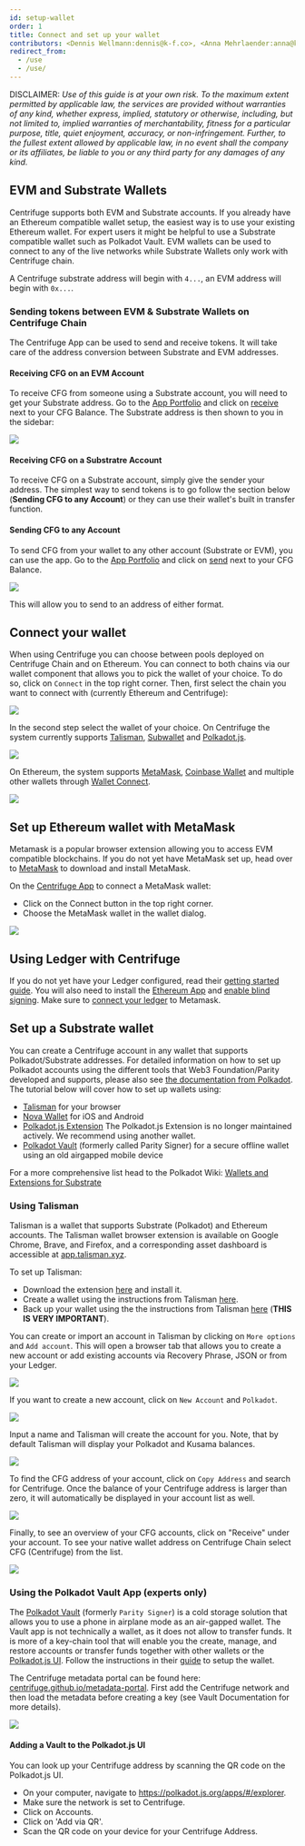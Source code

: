```yaml
---
id: setup-wallet
order: 1
title: Connect and set up your wallet
contributors: <Dennis Wellmann:dennis@k-f.co>, <Anna Mehrlaender:anna@k-f.co>, <Orhan:klardashti@gmail.com>
redirect_from:
  - /use
  - /use/
---
```


DISCLAIMER: _Use of this guide is at your own risk. To the maximum extent permitted by applicable law, the services are provided without warranties of any kind, whether express, implied, statutory or otherwise, including, but not limited to, implied warranties of merchantability, fitness for a particular purpose, title, quiet enjoyment, accuracy, or non-infringement. Further, to the fullest extent allowed by applicable law, in no event shall the company or its affiliates, be liable to you or any third party for any damages of any kind._


## EVM and Substrate Wallets
Centrifuge supports both EVM and Substrate accounts. If you already have an Ethereum compatible wallet setup, the easiest way is to use your existing Ethereum wallet. For expert users it might be helpful to use a Substrate compatible wallet such as Polkadot Vault. EVM wallets can be used to connect to any of the live networks while Substrate Wallets only work with Centrifuge chain.

A Centrifuge substrate address will begin with `4...`, an EVM address will begin with `0x...`.

### Sending tokens between EVM & Substrate Wallets on Centrifuge Chain
The Centrifuge App can be used to send and receive tokens. It will take care of the address conversion between Substrate and EVM addresses.

#### Receiving CFG on an EVM Account
To receive CFG from someone using a Substrate account, you will need to get your Substrate address. Go to the [App Portfolio](https://app.centrifuge.io/portfolio) and click on [receive](https://app.centrifuge.io/portfolio?receive=CFG) next to your CFG Balance. The Substrate address is then shown to you in the sidebar:

![](./images/receive_cfg.png)

#### Receiving CFG on a Substratre Account
To receive CFG on a Substrate account, simply give the sender your address. The simplest way to send tokens is to go follow the section below (**Sending CFG to any Account**) or they can use their wallet's built in transfer function.

#### Sending CFG to any Account
To send CFG from your wallet to any other account (Substrate or EVM), you can use the app. Go to the [App Portfolio](https://app.centrifuge.io/portfolio) and click on [send](https://app.centrifuge.io/portfolio?send=CFG) next to your CFG Balance.

![](./images/send_cfg.png)

This will allow you to send to an address of either format.


## Connect your wallet
When using Centrifuge you can choose between pools deployed on Centrifuge Chain and on Ethereum. You can connect to both chains via our wallet component that allows you to pick the wallet of your choice. To do so, click on `Connect` in the top right corner. Then, first select the chain you want to connect with (currently Ethereum and Centrifuge):

![](./images/wallet-component1.png#width=40%;)

In the second step select the wallet of your choice. On Centrifuge the system currently supports [Talisman](https://www.talisman.xyz/), [Subwallet](https://chrome.google.com/webstore/detail/subwallet-polkadot-extens/onhogfjeacnfoofkfgppdlbmlmnplgbn) and [Polkadot.js](https://polkadot.js.org/extension/).

![](./images/wallet-component-cf.png#width=40%;)

On Ethereum, the system supports [MetaMask](https://metamask.io/download.html), [Coinbase Wallet](https://www.coinbase.com/wallet) and multiple other wallets through [Wallet Connect](https://walletconnect.com/).

![](./images/wallet-component-eth.png#width=40%;)

## Set up Ethereum wallet with MetaMask
Metamask is a popular browser extension allowing you to access EVM compatible blockchains. If you do not yet have MetaMask set up, head over to [MetaMask](https://metamask.io/download/) to download and install MetaMask.

On the [Centrifuge App](https://app.centrifuge.io) to connect a MetaMask wallet:
- Click on the Connect button in the top right corner.
- Choose the MetaMask wallet in the wallet dialog.

![](./images/choose_network.png)

## Using Ledger with Centrifuge
If you do not yet have your Ledger configured, read their [getting started guide](https://support.ledger.com/hc/en-us/articles/360015259693-Choose-your-Ledger-device?docs=true). You will also need to install the [Ethereum App](https://support.ledger.com/hc/en-us/articles/360009576554-Ethereum-ETH-) and [enable blind signing](https://support.ledger.com/hc/en-us/articles/4405481324433-Enable-blind-signing-in-the-Ethereum-ETH-app?docs=true). Make sure to [connect your ledger](https://support.ledger.com/hc/en-us/articles/4404366864657-Connect-your-Ledger-to-MetaMask) to Metamask.

## Set up a Substrate wallet
You can create a Centrifuge account in any wallet that supports Polkadot/Substrate addresses. For detailed information on how to set up Polkadot accounts using the different tools that Web3 Foundation/Parity developed and supports, please also see [the documentation from Polkadot](https://support.polkadot.network/support/solutions/articles/65000098878-how-to-create-a-dot-account). The tutorial below will cover how to set up wallets using:

- [Talisman](https://talisman.xyz) for your browser
- [Nova Wallet](https://novawallet.io/) for iOS and Android
- [Polkadot.js Extension](https://wiki.polkadot.network/docs/polkadotjs#polkadot-js-extension) The Polkadot.js Extension is no longer maintained actively. We recommend using another wallet.
- [Polkadot Vault](https://signer.parity.io/) (formerly called Parity Signer) for a secure offline wallet using an old airgapped mobile device

For a more comprehensive list head to the Polkadot Wiki: [Wallets and Extensions for Substrate](https://wiki.polkadot.network/docs/wallets-and-extensions)

### Using Talisman
Talisman is a wallet that supports Substrate (Polkadot) and Ethereum accounts. The Talisman wallet browser extension is available on Google Chrome, Brave, and Firefox, and a corresponding asset dashboard is accessible at [app.talisman.xyz](https://app.talisman.xyz/portfolio).

To set up Talisman:

- Download the extension [here](https://chrome.google.com/webstore/detail/talisman-polkadot-wallet/fijngjgcjhjmmpcmkeiomlglpeiijkld/related) and install it.
- Create a wallet using the instructions from Talisman [here](https://docs.talisman.xyz/talisman/navigating-the-paraverse/account-management/create-a-talisman-wallet).
- Back up your wallet using the the instructions from Talisman [here](https://docs.talisman.xyz/talisman/navigating-the-paraverse/account-management/back-up-your-secret-phrase) (**THIS IS VERY IMPORTANT**).

You can create or import an account in Talisman by clicking on `More options` and `Add account`. This will open a browser tab that allows you to create a new account or add existing accounts via Recovery Phrase, JSON or from your Ledger.

![](./images/Talisman_Newaccount.png#width=60%;)

If you want to create a new account, click on `New Account` and `Polkadot`.

![](./images/Talisman_Newaccount_Create.png#width=60%;)

Input a name and Talisman will create the account for you. Note, that by default Talisman will display your Polkadot and Kusama balances.

 ![](./images/Talisman_Created.png#width=60%;)

To find the CFG address of your account, click on `Copy Address` and search for Centrifuge. Once the balance of your Centrifuge address is larger than zero, it will automatically be displayed in your account list as well.

 ![](./images/Talisman_FindCFG.png#width=60%;)

Finally, to see an overview of your CFG accounts, click on "Receive" under your account. To see your native wallet address on Centrifuge Chain select CFG (Centrifuge) from the list.

![](./images/talisman-wallet.png#width=400)

### Using the Polkadot Vault App (experts only)
The [Polkadot Vault](https://signer.parity.io/ ) (formerly `Parity Signer`) is a cold storage solution that allows you to use a phone in airplane mode as an air-gapped wallet. The Vault app is not technically a wallet, as it does not allow to transfer funds. It is more of a key-chain tool that will enable you the create, manage, and restore accounts or transfer funds together with other wallets or the [Polkadot.js UI](https://wiki.polkadot.network/docs/polkadotjs-ui). Follow the instructions in their [guide](https://paritytech.github.io/parity-signer/tutorials/Start.html) to setup the wallet.

The Centrifuge metadata portal can be found here: [centrifuge.github.io/metadata-portal](https://centrifuge.github.io/metadata-portal/#/centrifuge). First add the Centrifuge network and then load the metadata before creating a key (see Vault Documentation for more details).

 ![](./images/create-keypair.png#width=40%;)

#### Adding a Vault to the Polkadot.js UI
You can look up your Centrifuge address by scanning the QR code on the Polkadot.js UI.
- On your computer, navigate to https://polkadot.js.org/apps/#/explorer.
- Make sure the network is set to Centrifuge.
- Click on Accounts.
- Click on 'Add via QR'.
- Scan the QR code on your device for your Centrifuge Address.